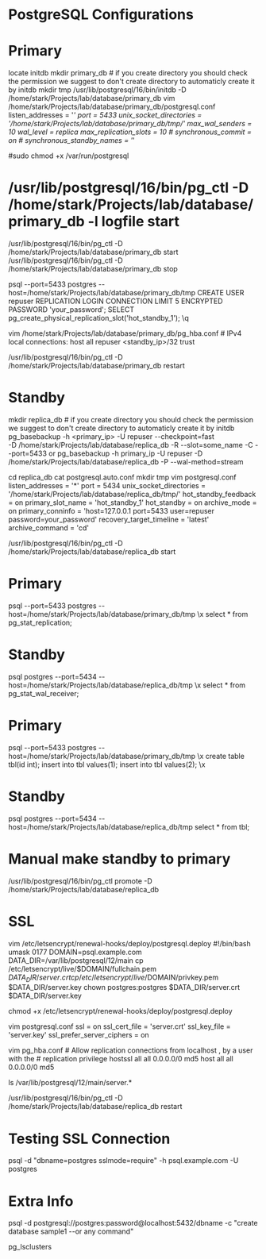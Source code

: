 # PostgreSQL Configurations 

# Primary
locate initdb
mkdir primary_db # if you create directory you should check the permission we suggest to don't create directory to automaticly create it by initdb
mkdir tmp
/usr/lib/postgresql/16/bin/initdb -D /home/stark/Projects/lab/database/primary_db
vim /home/stark/Projects/lab/database/primary_db/postgresql.conf
	listen_addresses = '*'
	port = 5433
	unix_socket_directories = '/home/stark/Projects/lab/database/primary_db/tmp/'
	max_wal_senders = 10
	wal_level = replica
	max_replication_slots = 10
	# synchronous_commit = on
	# synchronous_standby_names = '*'

#sudo chmod +x /var/run/postgresql
# /usr/lib/postgresql/16/bin/pg_ctl -D /home/stark/Projects/lab/database/primary_db -l logfile start
/usr/lib/postgresql/16/bin/pg_ctl -D /home/stark/Projects/lab/database/primary_db start
/usr/lib/postgresql/16/bin/pg_ctl -D /home/stark/Projects/lab/database/primary_db stop

psql --port=5433 postgres --host=/home/stark/Projects/lab/database/primary_db/tmp
	CREATE USER repuser REPLICATION LOGIN CONNECTION LIMIT 5 ENCRYPTED PASSWORD 'your_password';
	SELECT pg_create_physical_replication_slot('hot_standby_1');
	\q

vim /home/stark/Projects/lab/database/primary_db/pg_hba.conf
	# IPv4 local connections:
	host	all	repuser		<standby_ip>/32	trust

/usr/lib/postgresql/16/bin/pg_ctl -D /home/stark/Projects/lab/database/primary_db restart



# Standby 
mkdir replica_db # if you create directory you should check the permission we suggest to don't create directory to automaticly create it by initdb
pg_basebackup -h <primary_ip> -U repuser --checkpoint=fast \
	-D /home/stark/Projects/lab/database/replica_db -R --slot=some_name -C --port=5433
 or
 pg_basebackup -h primary_ip -U repuser -D /home/stark/Projects/lab/database/replica_db -P --wal-method=stream

cd replica_db
cat postgresql.auto.conf
mkdir tmp
vim postgresql.conf
	listen_addresses = '*'
	port = 5434
	unix_socket_directories = '/home/stark/Projects/lab/database/replica_db/tmp/'
	hot_standby_feedback = on
	primary_slot_name = 'hot_standby_1'
	hot_standby = on
	archive_mode = on
	primary_conninfo = 'host=127.0.0.1 port=5433 user=repuser password=your_password'
	recovery_target_timeline = 'latest'
	archive_command = 'cd'

/usr/lib/postgresql/16/bin/pg_ctl -D /home/stark/Projects/lab/database/replica_db start

# Primary
psql --port=5433 postgres --host=/home/stark/Projects/lab/database/primary_db/tmp
	\x
	select * from pg_stat_replication;

# Standby
psql postgres --port=5434 --host=/home/stark/Projects/lab/database/replica_db/tmp
	\x
	select * from pg_stat_wal_receiver;

# Primary
psql --port=5433 postgres --host=/home/stark/Projects/lab/database/primary_db/tmp
	\x
	create table tbl(id int);
	insert into tbl values(1);
	insert into tbl values(2);
	\x

# Standby
psql postgres --port=5434 --host=/home/stark/Projects/lab/database/replica_db/tmp
	select * from tbl;

# Manual make standby to primary
/usr/lib/postgresql/16/bin/pg_ctl promote -D /home/stark/Projects/lab/database/replica_db

# SSL
vim /etc/letsencrypt/renewal-hooks/deploy/postgresql.deploy
	#!/bin/bash
	umask 0177
	DOMAIN=psql.example.com
	DATA_DIR=/var/lib/postgresql/12/main
	cp /etc/letsencrypt/live/$DOMAIN/fullchain.pem $DATA_DIR/server.crt
	cp /etc/letsencrypt/live/$DOMAIN/privkey.pem $DATA_DIR/server.key
	chown postgres:postgres $DATA_DIR/server.crt $DATA_DIR/server.key

chmod +x /etc/letsencrypt/renewal-hooks/deploy/postgresql.deploy

vim postgresql.conf
	ssl = on
	ssl_cert_file = 'server.crt'
	ssl_key_file = 'server.key'
	ssl_prefer_server_ciphers = on

vim pg_hba.conf
	# Allow replication connections from localhost , by a user with the
	# replication privilege
	hostssl		all	all	0.0.0.0/0	md5
	host		all	all	0.0.0.0/0	md5

ls /var/lib/postgresql/12/main/server.*

/usr/lib/postgresql/16/bin/pg_ctl -D /home/stark/Projects/lab/database/replica_db restart

# Testing SSL Connection
psql -d "dbname=postgres sslmode=require" -h psql.example.com -U postgres

# Extra Info
psql -d postgresql://postgres:password@localhost:5432/dbname 
-c "create database sample1 --or any command"

pg_lsclusters







    
